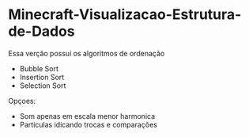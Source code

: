 # Minecraft-Visualizacao-Estrutura-de-Dados

Essa verção possui os algoritmos de ordenação 
- Bubble Sort
- Insertion Sort
- Selection Sort

Opçoes:
- Som apenas em escala menor harmonica
- Particulas idicando trocas e comparações
